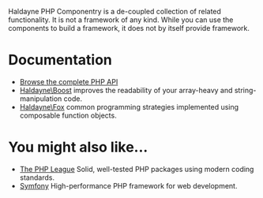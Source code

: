 Haldayne PHP Componentry is a de-coupled collection of related functionality.
It is not a framework of any kind. While you can use the components to build a
framework, it does not by itself provide framework.

# Documentation

* [Browse the complete PHP API](http://haldayne.github.io/documentation/api)
* [Haldayne\Boost](fox/index.md) improves the readability of your array-heavy
and string-manipulation code.
* [Haldayne\Fox](fox/index.md) common programming strategies implemented
using composable function objects.

# You might also like...

* [The PHP League](http://thephpleague.org) Solid, well-tested PHP packages
using modern coding standards.
* [Symfony](http://symfony.com) High-performance PHP framework for web
development.
